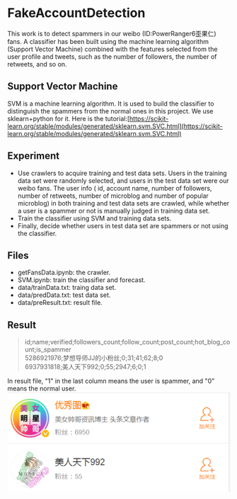 # FakeAccountDetection
This work is to detect spammers in our weibo (ID:PowerRanger6歪果仁) fans. A classifier has been built using the machine learning algorithm (Support Vector Machine) combined with the features selected from the user profile and tweets, such as the number of followers, the number of retweets, and so on. 

## Support Vector Machine
SVM is a machine learning algorithm. It is used to build the classifier to distinguish the spammers from the normal ones in this project. We use sklearn+python for it. 
Here is the tutorial:[https://scikit-learn.org/stable/modules/generated/sklearn.svm.SVC.html](https://scikit-learn.org/stable/modules/generated/sklearn.svm.SVC.html)

## Experiment

* Use crawlers to acquire training and test data sets. Users in the training data set were randomly selected, and users in the test data set were our weibo fans. The user info ( id, account name, number of followers, number of retweets, number of microblog and number of popular microblog) in both training and test data sets are crawled, while whether a user is a spammer or not is manually judged in training data set.
* Train the classifier using SVM and training data sets.
* Finally, decide whether users in test data set are spammers or not using the classifier. 

## Files
* getFansData.ipynb: the crawler.
* SVM.ipynb: train the classifier and forecast.
* data/trainData.txt: traing data set.
* data/predData.txt: test data set.
* data/preResult.txt: result file.

## Result
>id;name;verified;followers_count;follow_count;post_count;hot_blog_count;is_spammer<br>
>5286921976;梦想导师JJ的小粉丝;0;31;41;62;8;0<br>
>6937931818;美人天下992;0;55;2947;6;0;1<br>

In result file, "1" in the last column means the user is spammer, and "0" means the normal user.
![](https://github.com/canlanqianyang/FakeAccountDetection/blob/master/pic.png)
